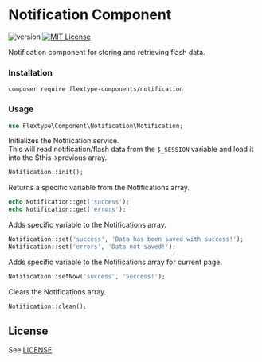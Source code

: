 # Notification Component
![version](https://img.shields.io/badge/version-1.0.0-brightgreen.svg?style=flat-square "Version")
[![MIT License](https://img.shields.io/badge/license-MIT-blue.svg?style=flat-square)](https://github.com/flextype-components/notification/blob/master/LICENSE)

Notification component for storing and retrieving flash data.

### Installation

```
composer require flextype-components/notification
```

### Usage

```php
use Flextype\Component\Notification\Notification;
```

Initializes the Notification service.  
This will read notification/flash data from the `$_SESSION` variable and load it into
the $this->previous array.
```php
Notification::init();
```

Returns a specific variable from the Notifications array.
```php
echo Notification::get('success');
echo Notification::get('errors');
```

Adds specific variable to the Notifications array.
```php
Notification::set('success', 'Data has been saved with success!');
Notification::set('errors', 'Data not saved!');
```

Adds specific variable to the Notifications array for current page.
```php
Notification::setNow('success', 'Success!');
```

Clears the Notifications array.
```php
Notification::clean();
```

## License
See [LICENSE](https://github.com/flextype-components/notification/blob/master/LICENSE)
